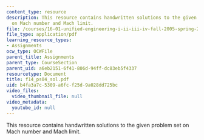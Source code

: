 ```yaml
---
content_type: resource
description: This resource contains handwritten solutions to the given problem set
  on Mach number and Mach limit.
file: /courses/16-01-unified-engineering-i-ii-iii-iv-fall-2005-spring-2006/b4fa3a7c5309a6fcf25d9a028dd725bc_f14_ps04_sol.pdf
file_type: application/pdf
learning_resource_types:
- Assignments
ocw_type: OCWFile
parent_title: Assignments
parent_type: CourseSection
parent_uid: a6eb2151-6f41-806d-94ff-dc83eb5f4337
resourcetype: Document
title: f14_ps04_sol.pdf
uid: b4fa3a7c-5309-a6fc-f25d-9a028dd725bc
video_files:
  video_thumbnail_file: null
video_metadata:
  youtube_id: null
---
```

This resource contains handwritten solutions to the given problem set on Mach number and Mach limit.